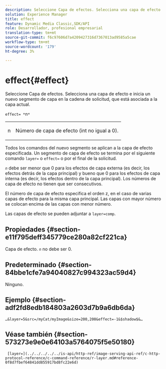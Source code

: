 ```yaml
---
description: Seleccione Capa de efectos. Selecciona una capa de efecto e inicia un nuevo segmento de capa en la cadena de solicitud, que está asociada a la capa actual.
solution: Experience Manager
title: effect
feature: Dynamic Media Classic,SDK/API
role: Desarrollador, profesional empresarial
translation-type: tm+mt
source-git-commit: f6c97606d7a4209427316d7367013ad9585a5cae
workflow-type: tm+mt
source-wordcount: '179'
ht-degree: 3%

---
```



# effect{#effect}

Seleccione Capa de efectos. Selecciona una capa de efecto e inicia un nuevo segmento de capa en la cadena de solicitud, que está asociada a la capa actual.

`effect= *`n`*`

<table id="simpletable_C48DABF486604D2B9F3CBC1CD01AC76D"> 
 <tr class="strow"> 
  <td class="stentry"> <p><span class="codeph"> <span class="varname"> n</span></span> </p> </td> 
  <td class="stentry"> <p>Número de capa de efecto (int no igual a 0). </p></td> 
 </tr> 
</table>

Todos los comandos del nuevo segmento se aplican a la capa de efecto especificada. Un segmento de capa de efecto se termina por el siguiente comando `layer=` o `effect=` o por el final de la solicitud.

*`n`* debe ser menor que 0 para los efectos de capa externa (es decir, los efectos detrás de la capa principal) y bueno que 0 para los efectos de capa interna (es decir, los efectos dentro de la capa principal). Los números de capa de efecto no tienen que ser consecutivos.

El número de capa de efecto especifica el orden z, en el caso de varias capas de efecto para la misma capa principal. Las capas con mayor número se colocan encima de las capas con menor número.

Las capas de efecto se pueden adjuntar a `layer=comp`.

## Propiedades {#section-e11f795deff345779ce280a82cf221ca}

Capa de efecto. *`n`* no debe ser 0.

## Predeterminado {#section-84bbe1cfe7a94040827c994323ac59d4}

Ninguno.

## Ejemplo {#section-adf2fd8edb184803a2603d7b9a6db6da}

`…&layer=5&src=/myCat/myImage&size=200,200&effect=-1&$shadow$&…`

## Véase también {#section-573273e9e0e64103a5764075f5e50180}

` [layer=](../../../../../is-api/http-ref/image-serving-api-ref/c-http-protocol-reference/c-command-reference/r-layer.md#reference-0f8d7fbef64841dd855917bd8fc22e6d)`
